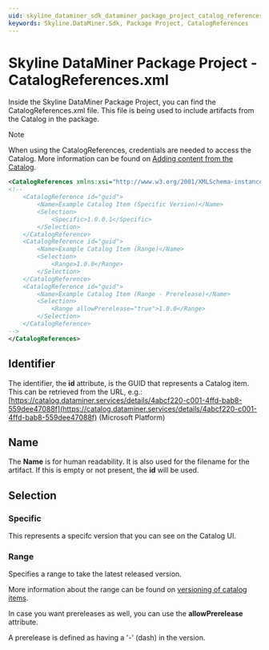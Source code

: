 ```yaml
---
uid: skyline_dataminer_sdk_dataminer_package_project_catalog_references
keywords: Skyline.DataMiner.Sdk, Package Project, CatalogReferences
---
```


# Skyline DataMiner Package Project - CatalogReferences.xml

Inside the Skyline DataMiner Package Project, you can find the CatalogReferences.xml file. This file is being used to include artifacts from the Catalog in the package.

> [!NOTE]
> When using the CatalogReferences, credentials are needed to access the Catalog. More information can be found on [Adding content from the Catalog](xref:skyline_dataminer_sdk_dataminer_package_project#adding-content-from-the-catalog).

```xml
<CatalogReferences xmlns:xsi="http://www.w3.org/2001/XMLSchema-instance" xmlns:xsd="http://www.w3.org/2001/XMLSchema" xmlns="http://www.skyline.be/catalogReferences">
<!--
	<CatalogReference id="guid">
		<Name>Example Catalog Item (Specific Version)</Name>
		<Selection>
			<Specific>1.0.0.1</Specific>
		</Selection>
	</CatalogReference>
	<CatalogReference id="guid">
		<Name>Example Catalog Item (Range)</Name>
		<Selection>
			<Range>1.0.0</Range>
		</Selection>
	</CatalogReference>
	<CatalogReference id="guid">
		<Name>Example Catalog Item (Range - Prerelease)</Name>
		<Selection>
			<Range allowPrerelease="true">1.0.0</Range>
		</Selection>
	</CatalogReference>
-->
</CatalogReferences>
```

## Identifier

The identifier, the **id** attribute, is the GUID that represents a Catalog item. This can be retrieved from the URL, e.g.: [https://catalog.dataminer.services/details/4abcf220-c001-4ffd-bab8-559dee47088f](https://catalog.dataminer.services/details/4abcf220-c001-4ffd-bab8-559dee47088f) (Microsoft Platform)

## Name

The **Name** is for human readability. It is also used for the filename for the artifact. If this is empty or not present, the **id** will be used.

## Selection

### Specific

This represents a specifc version that you can see on the Catalog UI.

### Range

Specifies a range to take the latest released version.

More information about the range can be found on [versioning of catalog items](xref:About_the_Catalog_module#versioning-of-catalog-items).

In case you want prereleases as well, you can use the **allowPrerelease** attribute.

A prerelease is defined as having a '-' (dash) in the version.
